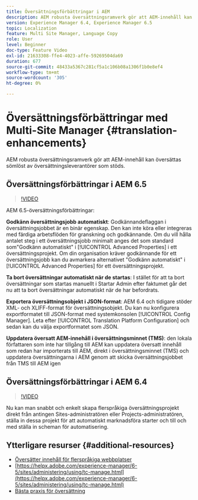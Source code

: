 ```yaml
---
title: Översättningsförbättringar i AEM
description: AEM robusta översättningsramverk gör att AEM-innehåll kan översättas sömlöst av översättningsleverantörer som stöds. Läs om de senaste förbättringarna.
version: Experience Manager 6.4, Experience Manager 6.5
topic: Localization
feature: Multi Site Manager, Language Copy
role: User
level: Beginner
doc-type: Feature Video
exl-id: 21633308-ffe4-4023-affe-59269504da69
duration: 677
source-git-commit: 48433a5367c281cf5a1c106b08a1306f1b0e8ef4
workflow-type: tm+mt
source-wordcount: '305'
ht-degree: 0%

---
```


# Översättningsförbättringar med Multi-Site Manager {#translation-enhancements}

AEM robusta översättningsramverk gör att AEM-innehåll kan översättas sömlöst av översättningsleverantörer som stöds.

## Översättningsförbättringar i AEM 6.5

>[!VIDEO](https://video.tv.adobe.com/v/27405?quality=12&learn=on)

AEM 6.5-översättningsförbättringar:

**Godkänn översättningsjobb automatiskt**: Godkännandeflaggan i översättningsjobbet är en binär egenskap. Den kan inte köra eller integreras med färdiga arbetsflöden för granskning och godkännande. Om du vill hålla antalet steg i ett översättningsjobb minimalt anges det som standard som&quot;Godkänn automatiskt&quot; i [!UICONTROL Advanced Properties] i ett översättningsprojekt. Om din organisation kräver godkännande för ett översättningsjobb kan du avmarkera alternativet &quot;Godkänn automatiskt&quot; i [!UICONTROL Advanced Properties] för ett översättningsprojekt.

**Ta bort översättningar automatiskt när de startas**: I stället för att ta bort översättningar som startas manuellt i Startar Admin efter faktumet går det nu att ta bort översättningar automatiskt när de har befordrats.

**Exportera översättningsobjekt i JSON-format**: AEM 6.4 och tidigare stöder XML- och XLIFF-format för översättningsobjekt. Du kan nu konfigurera exportformatet till JSON-format med systemkonsolen [!UICONTROL Config Manager]. Leta efter [!UICONTROL Translation Platform Configuration] och sedan kan du välja exportformatet som JSON.

**Uppdatera översatt AEM-innehåll i översättningsminnet (TMS)**: den lokala författaren som inte har tillgång till AEM kan uppdatera översatt innehåll som redan har importerats till AEM, direkt i översättningsminnet (TMS) och uppdatera översättningarna i AEM genom att skicka översättningsjobbet från TMS till AEM igen

## Översättningsförbättringar i AEM 6.4

>[!VIDEO](https://video.tv.adobe.com/v/21309?quality=12&learn=on)

Nu kan man snabbt och enkelt skapa flerspråkiga översättningsprojekt direkt från antingen Sites-administratören eller Projects-administratören, ställa in dessa projekt för att automatiskt marknadsföra starter och till och med ställa in scheman för automatisering.

## Ytterligare resurser {#additional-resources}

* [Översätter innehåll för flerspråkiga webbplatser](https://helpx.adobe.com/experience-manager/6-5/sites/administering/using/translation.html)
* [https://helpx.adobe.com/experience-manager/6-5/sites/administering/using/tc-manage.html](https://helpx.adobe.com/experience-manager/6-5/sites/administering/using/tc-manage.html)
* [Bästa praxis för översättning](https://helpx.adobe.com/experience-manager/6-5/sites/administering/using/tc-bp.html)
